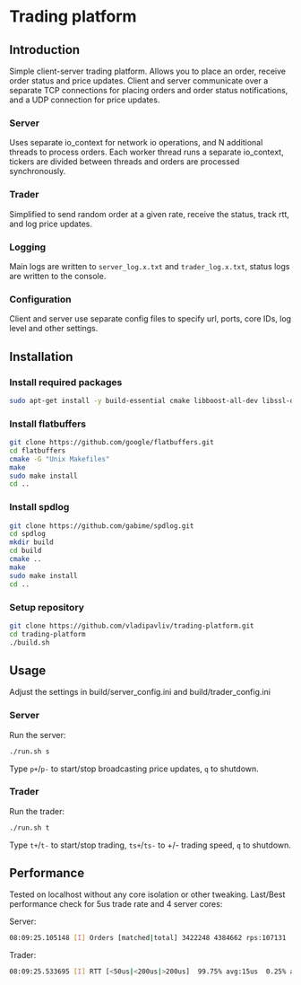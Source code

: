 # Trading platform

## Introduction
Simple client-server trading platform. Allows you to place an order, receive order status and price updates. Client and server communicate over a separate TCP connections for placing orders and order status notifications, and a UDP connection for price updates.

### Server
Uses separate io_context for network io operations, and N additional threads to process orders. Each worker thread runs a separate io_context, tickers are divided between threads and orders are processed synchronously.

### Trader
Simplified to send random order at a given rate, receive the status, track rtt, and log price updates.

### Logging
Main logs are written to `server_log.x.txt` and `trader_log.x.txt`, status logs are written to the console.

### Configuration
Client and server use separate config files to specify url, ports, core IDs, log level and other settings.

## Installation

### Install required packages
```bash
sudo apt-get install -y build-essential cmake libboost-all-dev libssl-dev libpqxx-dev
```
### Install flatbuffers
```bash
git clone https://github.com/google/flatbuffers.git
cd flatbuffers
cmake -G "Unix Makefiles"
make
sudo make install
cd ..
```
### Install spdlog
```bash
git clone https://github.com/gabime/spdlog.git
cd spdlog
mkdir build
cd build
cmake ..
make
sudo make install
cd ..
```
### Setup repository
```bash
git clone https://github.com/vladipavliv/trading-platform.git
cd trading-platform
./build.sh
```

## Usage
Adjust the settings in build/server_config.ini and build/trader_config.ini

### Server
Run the server: 
```bash
./run.sh s
```
Type `p+`/`p-` to start/stop broadcasting price updates, `q` to shutdown.

### Trader
Run the trader: 
```bash
./run.sh t
```
Type `t+`/`t-` to start/stop trading, `ts+`/`ts-` to +/- trading speed, `q` to shutdown.

## Performance
Tested on localhost without any core isolation or other tweaking. 
Last/Best performance check for 5us trade rate and 4 server cores:

Server:
```bash
08:09:25.105148 [I] Orders [matched|total] 3422248 4384662 rps:107131
```
Trader:
```bash
08:09:25.533695 [I] RTT [<50us|<200us|>200us]  99.75% avg:15us  0.25% avg:66us  0%
```